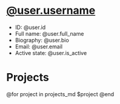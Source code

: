 # [@user.username](@url/profile/@user.username)
- ID: @user.id
- Full name: @user.full_name
- Biography: @user.bio
- Email: @user.email
- Active state: @user.is_active


# Projects
@for project in projects_md
$project
@end